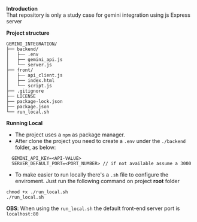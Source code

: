 **Introduction** </br>
 That repository is only a study case for gemini integration using js Express server

**Project structure** 

```
GEMINI_INTEGRATION/
├── backend/
│   ├── .env
│   ├── gemini_api.js 
│   └── server.js
├── front/
│   ├── api_client.js
│   ├── index.html
│   └── script.js
├── .gitignore
├── LICENSE
├── package-lock.json
├── package.json
└── run_local.sh
```

**Running Local**
-  The project uses a `npm` as package manager.
-  After clone the project you need to create a `.env` under the `./backend` folder, as below:
```
  GEMINI_API_KEY=<API-VALUE>
  SERVER_DEFAULT_PORT=<PORT_NUMBER> // if not available assume a 3000
```
- To make easier to run locally there's a `.sh` file to configure the enviroment. Just run the following command on project **root** folder
```
chmod +x ./run_local.sh
./run_local.sh
```
**OBS**: When using the `run_local.sh` the default front-end server port is `localhost:80`
